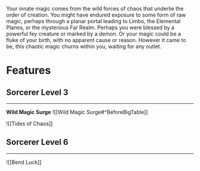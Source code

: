 Your innate magic comes from the wild forces of chaos that underlie the order of creation. You might have endured exposure to some form of raw magic, perhaps through a planar portal leading to Limbo, the Elemental Planes, or the mysterious Far Realm. Perhaps you were blessed by a powerful fey creature or marked by a demon. Or your magic could be a fluke of your birth, with no apparent cause or reason. However it came to be, this chaotic magic churns within you, waiting for any outlet.
# Features
## Sorcerer Level 3
---
**Wild Magic Surge**
![[Wild Magic Surge#^BeforeBigTable]]

![[Tides of Chaos]]
## Sorcerer Level 6
---
![[Bend Luck]]